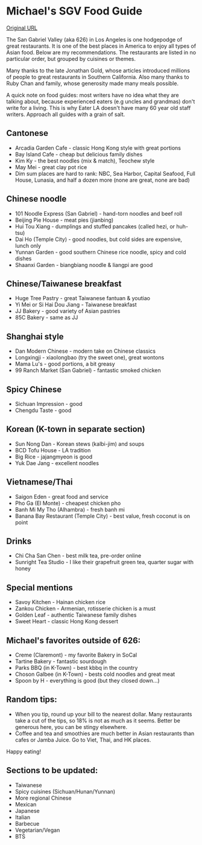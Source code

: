 # Michael's SGV Food Guide 

[Original URL](https://world.hey.com/michaelhe/michael-s-guide-to-eat-in-the-sgv-dbb47e8d)

The San Gabriel Valley (aka 626) in Los Angeles is one hodgepodge of great restaurants. It is one of the best places in America to enjoy all types of Asian food. Below are my recommendations. The restaurants are listed in no particular order, but grouped by cuisines or themes. 

Many thanks to the late Jonathan Gold, whose articles introduced millions of people to great restaurants in Southern California. Also many thanks to Ruby Chan and family, whose generosity made many meals possible.

A quick note on food guides: most writers have no idea what they are talking about, because experienced eaters (e.g uncles and grandmas) don't write for a living. This is why Eater LA doesn't have many 60 year old staff writers. Approach all guides with a grain of salt.

## Cantonese
* Arcadia Garden Cafe - classic Hong Kong style with great portions
* Bay Island Cafe - cheap but delicious family dishes
* Kim Ky - the best noodles (mix & match), Teochew style
* May Mei - great clay pot rice
* Dim sum places are hard to rank: NBC, Sea Harbor, Capital Seafood, Full House, Lunasia, and half a dozen more (none are great, none are bad)

## Chinese noodle
* 101 Noodle Express (San Gabriel) - hand-torn noodles and beef roll
* Beijing Pie House - meat pies (jianbing)
* Hui Tou Xiang - dumplings and stuffed pancakes (called hezi, or huh-tsu)
* Dai Ho (Temple City) - good noodles, but cold sides are expensive, lunch only
* Yunnan Garden - good southern Chinese rice noodle, spicy and cold dishes
* Shaanxi Garden - biangbiang noodle & liangpi are good

## Chinese/Taiwanese breakfast
* Huge Tree Pastry - great Taiwanese fantuan & youtiao
* Yi Mei or Si Hai Dou Jiang - Taiwanese breakfast
* JJ Bakery - good variety of Asian pastries
* 85C Bakery - same as JJ

## Shanghai style
* Dan Modern Chinese - modern take on Chinese classics
* Longxingji - xiaolongbao (try the sweet one), great wontons
* Mama Lu's - good portions, a bit greasy
* 99 Ranch Market (San Gabriel) - fantastic smoked chicken

## Spicy Chinese
* Sichuan Impression - good
* Chengdu Taste - good

## Korean (K-town in separate section)
* Sun Nong Dan - Korean stews (kalbi-jim) and soups
* BCD Tofu House - LA tradition
* Big Rice - jajangmyeon is good
* Yuk Dae Jang - excellent noodles

## Vietnamese/Thai
* Saigon Eden - great food and service 
* Pho Ga (El Monte) - cheapest chicken pho
* Banh Mi My Tho (Alhambra) - fresh banh mi
* Banana Bay Restaurant (Temple City) - best value, fresh coconut is on point

## Drinks
* Chi Cha San Chen - best milk tea, pre-order online
* Sunright Tea Studio - I like their grapefruit green tea, quarter sugar with honey

## Special mentions
* Savoy Kitchen - Hainan chicken rice
* Zankou Chicken - Armenian, rotisserie chicken is a must
* Golden Leaf - authentic Taiwanese family dishes
* Sweet Heart - classic Hong Kong dessert

## Michael's favorites outside of 626:
* Creme (Claremont) - my favorite Bakery in SoCal
* Tartine Bakery - fantastic sourdough
* Parks BBQ (in K-Town) - best kbbq in the country 
* Choson Galbee (in K-Town) - bests cold noodles and great meat
* Spoon by H - everything is good (but they closed down...)

## Random tips:
* When you tip, round up your bill to the nearest dollar. Many restaurants take a cut of the tips, so 18% is not as much as it seems. Better be generous here, you can be stingy elsewhere.
* Coffee and tea and smoothies are much better in Asian restaurants than cafes or Jamba Juice. Go to Viet, Thai, and HK places. 

Happy eating!

## Sections to be updated:
* Taiwanese
* Spicy cuisines (Sichuan/Hunan/Yunnan)
* More regional Chinese
* Mexican
* Japanese
* Italian
* Barbecue
* Vegetarian/Vegan
* BTS